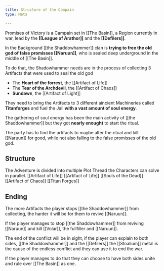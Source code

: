 ```yaml
---
title: Structure of the Campain
type: Meta

---
```



Promises of Victory is a Campain set in [[The Basin]], a Region currently in war, lead by the **[[League of Arathor]]** and the **[[Defilers]]**.

In the Background [[the Shaddowhammer]] clan is **trying to free the old god of false promisses [[Naruun]]**, who is sealed deep underground in the middle of [[The Basin]].

To do that, the Shadowhammer needs are in the process of collecting 3 Artifacts that were used to seal the old god

- The **Heart of the forrest**, the [[Artifact of Life]]
- The **Tear of the Archdevil**, the [[Artifact of Chaos]]
- **Sundawn**, the [[Artifact of Light]]

They need to bring the Artifacts to 3 different aincient Machineries called **Titanforges** and fuel the Jail **with a vast amount of soul energy**.

The gathering of soul energy has been the main activity of [[the Shaddowhammer]] but they got **nearly enought** to start the ritual.

The party has to find the artifacts to maybe alter the ritual and kill [[Naruun]] for good, while not also falling to the false promisses of the old god.

## Structure
The Adventure is divided into multiple Plot Thread the Characters can solve in parallel.
[[Artifact of Life]]
[[Artifact of Life]]
[[Souls of the Dead]]
[[Artifact of Chaos]]
[[Titan Forges]]

## Ending

The more Artifacts the player stops [[the Shaddowhammer]] from collecting, the harder it will be for them to revive [[Naruun]].

If the player manages to stop [[the Shaddowhammer]] from reviving [[Naruun]] and kill [[Volar]], the fullfiller and [[Naruun]].

The end of the conflict will be in sight, if the player can explain to both sides, [[the Shaddowhammer]] and the [[Defilers]] the [[Stoalium]] metal is the cause of the endless conflict and they can use it to end the war.

If the player manages to do that they can choose to have both sides unite and rule over [[The Basin]] as one.
